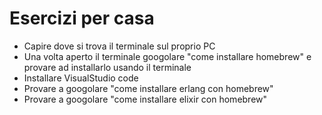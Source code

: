 # Esercizi per casa

- Capire dove si trova il terminale sul proprio PC
- Una volta aperto il terminale googolare "come installare homebrew" e provare
  ad installarlo usando il terminale
- Installare VisualStudio code
- Provare a googolare "come installare erlang con homebrew"
- Provare a googolare "come installare elixir con homebrew"
